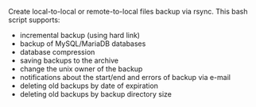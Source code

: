 Create local-to-local or remote-to-local files backup via rsync.
This bash script supports:
- incremental backup (using hard link)
- backup of MySQL/MariaDB databases
- database compression
- saving backups to the archive
- change the unix owner of the backup
- notifications about the start/end and errors of backup via e-mail
- deleting old backups by date of expiration
- deleting old backups by backup directory size
